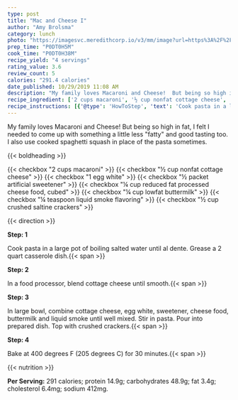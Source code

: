 ```yaml
---
type: post
title: "Mac and Cheese I"
author: "Amy Brolsma"
category: lunch
photo: "https://imagesvc.meredithcorp.io/v3/mm/image?url=https%3A%2F%2Fimages.media-allrecipes.com%2Fuserphotos%2F1103740.jpg"
prep_time: "P0DT0H5M"
cook_time: "P0DT0H38M"
recipe_yield: "4 servings"
rating_value: 3.6
review_count: 5
calories: "291.4 calories"
date_published: 10/29/2019 11:08 AM
description: "My family loves Macaroni and Cheese!  But being so high in fat, I felt I needed to come up with something a little less 'fatty' and good tasting too. I also use cooked spaghetti squash in place of the pasta sometimes."
recipe_ingredient: ['2 cups macaroni', '½ cup nonfat cottage cheese', '1 egg white', '½ packet artificial sweetener', '¼ cup reduced fat processed cheese food, cubed', '¼ cup lowfat buttermilk', '¼ teaspoon liquid smoke flavoring', '½ cup crushed saltine crackers']
recipe_instructions: [{'@type': 'HowToStep', 'text': 'Cook pasta in a large pot of boiling salted water until al dente.  Grease a 2 quart casserole dish.\n'}, {'@type': 'HowToStep', 'text': 'In a food processor, blend cottage cheese until smooth.\n'}, {'@type': 'HowToStep', 'text': 'In large bowl, combine cottage cheese, egg white, sweetener, cheese food, buttermilk and liquid smoke until well mixed.  Stir in pasta.  Pour into prepared dish.  Top with crushed crackers.\n'}, {'@type': 'HowToStep', 'text': 'Bake at 400 degrees F (205 degrees C) for 30 minutes.\n'}]
---
```


My family loves Macaroni and Cheese!  But being so high in fat, I felt I needed to come up with something a little less "fatty" and good tasting too. I also use cooked spaghetti squash in place of the pasta sometimes. 

{{< boldheading >}}

{{< checkbox "2 cups macaroni" >}}
{{< checkbox "½ cup nonfat cottage cheese" >}}
{{< checkbox "1  egg white" >}}
{{< checkbox "½ packet artificial sweetener" >}}
{{< checkbox "¼ cup reduced fat processed cheese food, cubed" >}}
{{< checkbox "¼ cup lowfat buttermilk" >}}
{{< checkbox "¼ teaspoon liquid smoke flavoring" >}}
{{< checkbox "½ cup crushed saltine crackers" >}}


{{< direction >}}

**Step: 1**

Cook pasta in a large pot of boiling salted water until al dente.  Grease a 2 quart casserole dish.{{< span >}}

**Step: 2**

In a food processor, blend cottage cheese until smooth.{{< span >}}

**Step: 3**

In large bowl, combine cottage cheese, egg white, sweetener, cheese food, buttermilk and liquid smoke until well mixed.  Stir in pasta.  Pour into prepared dish.  Top with crushed crackers.{{< span >}}

**Step: 4**

Bake at 400 degrees F (205 degrees C) for 30 minutes.{{< span >}}

{{< nutrition >}}

**Per Serving:** 291 calories; protein 14.9g; carbohydrates 48.9g; fat 3.4g; cholesterol 6.4mg; sodium 412mg.